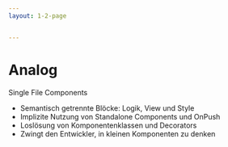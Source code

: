 ```yaml
---
layout: 1-2-page


---
```


# Analog
Single File Components


* Semantisch getrennte Blöcke: Logik, View und Style
* Implizite Nutzung von Standalone Components und OnPush
* Loslösung von Komponentenklassen und Decorators
* Zwingt den Entwickler, in kleinen Komponenten zu denken



<template v-slot:right>

<div class="flex h-full justify-center items-center scale-80">

```html

<script lang="ts">
  import { RouterOutlet } from '@angular/router' with { analog: 'imports' };;
  import CoolButton from './cool-button.analog' with { analog: 'imports' };
  import { AuthStore } from '../shared-data-access-auth/auth.store';
  
  const authStore = inject(AuthStore);
  
  function doClick() {
    console.log("Clicked!");
  }
</script>

<template class="flex h-screen w-screen items-center justify-center">
  <div class="wrapper">
    @if(authStore.isAuthenticated()) {
      <CoolButton (click)="doClick()">Ein Button</CoolButton>
    }
    <router-outlet />
  </div>
</template>

<style>
  .wrapper { background: red }
</style>   

```

</div>
</template>
